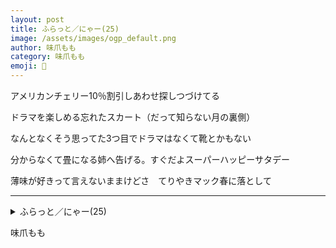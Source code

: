 ```yaml
---
layout: post
title: ふらっと／にゃー(25)
image: /assets/images/ogp_default.png
author: 味爪もも
category: 味爪もも
emoji: 💅
---
```


<div class="tanka-area"><div class="tanka">
<p>アメリカンチェリー10％割引しあわせ探しつづけてる</p>
<p>ドラマを楽しめる忘れたスカート（だって知らない月の裏側）</p>
<p>なんとなくそう思ってた3つ目でドラマはなくて靴とかもない</p>
<p>分からなくて畳になる姉へ告げる。すぐだよスーパーハッピーサタデー</p>
<p>薄味が好きって言えないままけどさ　てりやきマック春に落として</p></div></div>

---

<details><summary>ふらっと／にゃー(25)</summary>
アメリカンチェリー10％割引しあわせ探しつづけてる<br/>
ドラマを楽しめる忘れたスカート（だって知らない月の裏側）<br/>
なんとなくそう思ってた3つ目でドラマはなくて靴とかもない<br/>
分からなくて畳になる姉へ告げる。すぐだよスーパーハッピーサタデー<br/>
薄味が好きって言えないままけどさ　てりやきマック春に落として<br/>
</details>

味爪もも

